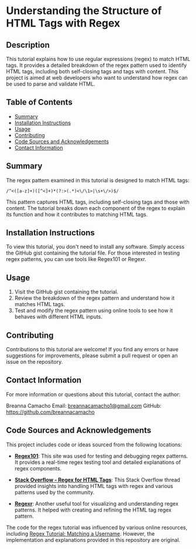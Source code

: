 # Understanding the Structure of HTML Tags with Regex

## Description
This tutorial explains how to use regular expressions (regex) to match HTML tags. It provides a detailed breakdown of the regex pattern used to identify HTML tags, including both self-closing tags and tags with content. This project is aimed at web developers who want to understand how regex can be used to parse and validate HTML.

## Table of Contents

- [Summary](#summary)
- [Installation Instructions](#installation-instructions)
- [Usage](#usage)
- [Contributing](#contributing)
- [Code Sources and Acknowledgements](#code-sources-and-acknowledgements)
- [Contact Information](#contact-information)

## Summary
The regex pattern examined in this tutorial is designed to match HTML tags:

`/^<([a-z]+)([^<]+)*(?:>(.*)<\/\1>|\s+\/>)$/`

This pattern captures HTML tags, including self-closing tags and those with content. The tutorial breaks down each component of the regex to explain its function and how it contributes to matching HTML tags.

## Installation Instructions
To view this tutorial, you don't need to install any software. Simply access the GitHub gist containing the tutorial file. For those interested in testing regex patterns, you can use tools like Regex101 or Regexr.

## Usage
1. Visit the GitHub gist containing the tutorial.
2. Review the breakdown of the regex pattern and understand how it matches HTML tags.
3. Test and modify the regex pattern using online tools to see how it behaves with different HTML inputs.

## Contributing
Contributions to this tutorial are welcome! If you find any errors or have suggestions for improvements, please submit a pull request or open an issue on the repository.

## Contact Information
For more information or questions about this tutorial, contact the author:

Breanna Camacho
Email: breannacamacho1@gmail.com
GitHub: https://github.com/breannacamacho

## Code Sources and Acknowledgements
This project includes code or ideas sourced from the following locations:

- **[Regex101](https://regex101.com/)**: This site was used for testing and debugging regex patterns. It provides a real-time regex testing tool and detailed explanations of regex components.

- **[Stack Overflow - Regex for HTML Tags](https://stackoverflow.com/questions/12345678/regex-to-match-html-tags)**: This Stack Overflow thread provided insights into handling HTML tags with regex and various patterns used by the community.

- **[Regexr](https://regexr.com/)**: Another useful tool for visualizing and understanding regex patterns. It helped with creating and refining the HTML tag regex pattern.

The code for the regex tutorial was influenced by various online resources, including [Regex Tutorial: Matching a Username](https://coding-boot-camp.github.io/full-stack/computer-science/regex-tutorial). However, the implementation and explanations provided in this repository are original.
